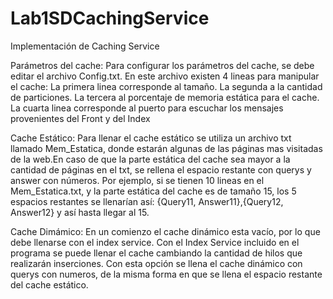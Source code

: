 # Lab1SDCachingService
Implementación de Caching Service

Parámetros del cache:
  Para configurar los parámetros del cache, se debe editar el archivo Config.txt. En este archivo existen 4 lineas para manipular el       cache:
    La primera linea corresponde al tamaño.
    La segunda a la cantidad de particiones.
    La tercera al porcentaje de memoria estática para el cache.
    La cuarta linea corresponde al puerto para escuchar los mensajes provenientes del Front y del Index
  
Cache Estático:
  Para llenar el cache estático se utiliza un archivo txt llamado Mem_Estatica, donde estarán algunas de las páginas mas visitadas de la   web.En caso de que la parte estática del cache sea mayor a la cantidad de páginas en el txt, se rellena el espacio restante con querys   y answer con números. Por ejemplo, si se tienen 10 lineas en el Mem_Estatica.txt, y la parte estática del cache es de tamaño 15, los 5   espacios restantes se llenarían así:
    {Query11, Answer11},{Query12, Answer12} y así hasta llegar al 15.
  
Cache Dimámico:
  En un comienzo el cache dinámico esta vacío, por lo que debe llenarse con el index service. Con el Index Service incluido en el          programa se puede llenar el cache cambiando la cantidad de hilos que realizarán inserciones. Con esta opción se llena el cache dinámico   con querys con numeros, de la misma forma en que se llena el espacio restante del cache estático.
